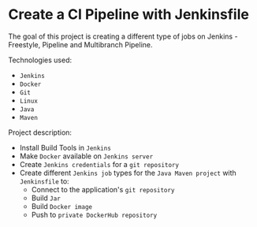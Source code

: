 # Create a CI Pipeline with Jenkinsfile

The goal of this project is creating a different type of jobs on Jenkins - Freestyle, Pipeline and Multibranch Pipeline.

Technologies used: 
- `Jenkins`
- `Docker`
- `Git`
- `Linux`
- `Java`
- `Maven`
 
Project description:
- Install Build Tools in `Jenkins`
- Make `Docker` available on `Jenkins server`
- Create `Jenkins credentials` for a `git repository`
- Create different `Jenkins job` types for the `Java Maven project` with `Jenkinsfile` to:
  - Connect to the application's `git repository`
  - Build `Jar`
  - Build `Docker image`
  - Push to `private DockerHub repository`
